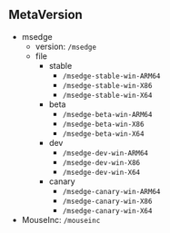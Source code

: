 ## MetaVersion

- msedge
  - version: `/msedge`
  - file
    - stable
      - `/msedge-stable-win-ARM64`
      - `/msedge-stable-win-X86`
      - `/msedge-stable-win-X64`
    - beta
      - `/msedge-beta-win-ARM64`
      - `/msedge-beta-win-X86`
      - `/msedge-beta-win-X64`
    - dev
      - `/msedge-dev-win-ARM64`
      - `/msedge-dev-win-X86`
      - `/msedge-dev-win-X64`
    - canary
      - `/msedge-canary-win-ARM64`
      - `/msedge-canary-win-X86`
      - `/msedge-canary-win-X64`
- MouseInc: `/mouseinc`

